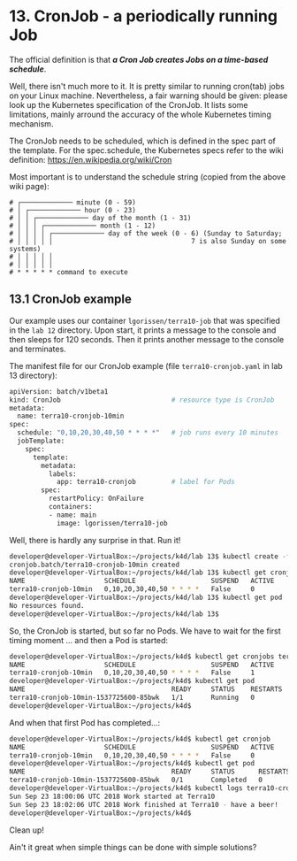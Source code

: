 # 13. CronJob - a periodically running Job

The official definition is that ***a Cron Job creates Jobs on a time-based schedule***.

Well, there isn't much more to it. It is pretty similar to running cron(tab) jobs on your Linux machine. Nevertheless, a fair warning should be given: please look up the Kubernetes specification of the CronJob. It lists some limitations, mainly arround the accuracy of the whole Kubernetes timing mechanism.

The CronJob needs to be scheduled, which is defined in the spec part of the template. For the spec.schedule, the Kubernetes specs refer to the wiki definition: https://en.wikipedia.org/wiki/Cron

Most important is to understand the schedule string (copied from the above wiki page):

```
# ┌───────────── minute (0 - 59)
# │ ┌───────────── hour (0 - 23)
# │ │ ┌───────────── day of the month (1 - 31)
# │ │ │ ┌───────────── month (1 - 12)
# │ │ │ │ ┌───────────── day of the week (0 - 6) (Sunday to Saturday;
# │ │ │ │ │                                   7 is also Sunday on some systems)
# │ │ │ │ │
# │ │ │ │ │
# * * * * * command to execute
```

## 13.1 CronJob example

Our example uses our container `lgorissen/terra10-job` that was specified in the `lab 12` directory. Upon start, it prints a message to the console and then sleeps for 120 seconds. Then it prints another message to the console and terminates.

The manifest file for our CronJob example (file `terra10-cronjob.yaml` in lab 13 directory):

```bash
apiVersion: batch/v1beta1
kind: CronJob                            # resource type is CronJob
metadata:
  name: terra10-cronjob-10min
spec:
  schedule: "0,10,20,30,40,50 * * * *"   # job runs every 10 minutes
  jobTemplate:
    spec:
      template:
        metadata:
          labels:
            app: terra10-cronjob         # label for Pods
        spec:
          restartPolicy: OnFailure
          containers:
          - name: main
            image: lgorissen/terra10-job
```

Well, there is hardly any surprise in that. Run it!

```bash
developer@developer-VirtualBox:~/projects/k4d/lab 13$ kubectl create -f terra10-cronjob.yaml 
cronjob.batch/terra10-cronjob-10min created
developer@developer-VirtualBox:~/projects/k4d/lab 13$ kubectl get cronjobs
NAME                    SCHEDULE                   SUSPEND   ACTIVE    LAST SCHEDULE   AGE
terra10-cronjob-10min   0,10,20,30,40,50 * * * *   False     0         <none>          9s
developer@developer-VirtualBox:~/projects/k4d/lab 13$ kubectl get pod
No resources found.
developer@developer-VirtualBox:~/projects/k4d/lab 13$
```
So, the CronJob is started, but so far no Pods. We have to wait for the first timing moment ... and then a Pod is started:

```bash
developer@developer-VirtualBox:~/projects/k4d$ kubectl get cronjobs terra10-cronjob-10min 
NAME                    SCHEDULE                   SUSPEND   ACTIVE    LAST SCHEDULE   AGE
terra10-cronjob-10min   0,10,20,30,40,50 * * * *   False     1         48s             10m
developer@developer-VirtualBox:~/projects/k4d$ kubectl get pod
NAME                                     READY     STATUS    RESTARTS   AGE
terra10-cronjob-10min-1537725600-85bwk   1/1       Running   0          48s
developer@developer-VirtualBox:~/projects/k4d$
```

And when that first Pod has completed...:

```bash
developer@developer-VirtualBox:~/projects/k4d$ kubectl get cronjob
NAME                    SCHEDULE                   SUSPEND   ACTIVE    LAST SCHEDULE   AGE
terra10-cronjob-10min   0,10,20,30,40,50 * * * *   False     0         2m              12m
developer@developer-VirtualBox:~/projects/k4d$ kubectl get pod
NAME                                     READY     STATUS      RESTARTS   AGE
terra10-cronjob-10min-1537725600-85bwk   0/1       Completed   0          2m
developer@developer-VirtualBox:~/projects/k4d$ kubectl logs terra10-cronjob-10min-1537725600-85bwk 
Sun Sep 23 18:00:06 UTC 2018 Work started at Terra10
Sun Sep 23 18:02:06 UTC 2018 Work finished at Terra10 - have a beer!
developer@developer-VirtualBox:~/projects/k4d$
```

Clean up!

Ain't it great when simple things can be done with simple solutions?

